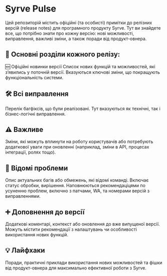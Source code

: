 # Syrve Pulse
Цей репозиторій містить офіційні (та особисті) примітки до релізних версій (release notes) для програмного продукту Syrve. Тут ви знайдете все, що потрібно знати про кожну версію: нові можливості, виправлення, важливі зміни, а також поради від продукт-овнера.

## 📌 Основні розділи кожного релізу:
🆕 Офіційні новинки версії
Список нових функцій та можливостей, які з’явились у поточній версії. Вказуються ключові зміни, що покращують функціональність системи.

## 🛠️ Всі виправлення
Перелік багфіксів, що були реалізовані. Тут вказуються як технічні, так і бізнес-логічні виправлення.

## ⚠️ Важливе
Зміни, які можуть вплинути на роботу користувачів або потребують додаткової уваги при оновленні (наприклад, зміни в API, процесах інтеграції, ролях тощо).

## 🐞 Відомі проблеми
Опис актуальних багів або обмежень, які відомі команді. Включає статус обробки, вирішення. Наповнюються рекомендаціцями по усуненню проблем, включно з патчами, WA, та номерами версій з виправленнями.

## ➕ Доповнення до версії
Додаткові коментарі, контекст або оновлення до вже випущеної версії. Можуть містити рекомендації з налаштувань чи особливості використання нових функцій.

## 💡 Лайфхаки
Поради, практичні приклади використання нових можливостей та фішки від продукт-овнера для максимально ефективної роботи з Syrve.
